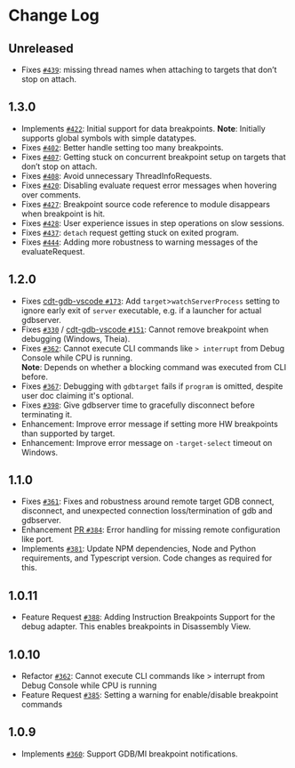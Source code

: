 # Change Log

## Unreleased

- Fixes [`#439`](https://github.com/eclipse-cdt-cloud/cdt-gdb-adapter/pull/439): missing thread names when attaching to targets that don’t stop on attach.

## 1.3.0

- Implements [`#422`](https://github.com/eclipse-cdt-cloud/cdt-gdb-adapter/issues/422): Initial support for data breakpoints.
  **Note**: Initially supports global symbols with simple datatypes.
- Fixes [`#402`](https://github.com/eclipse-cdt-cloud/cdt-gdb-adapter/issues/402): Better handle setting too many breakpoints.
- Fixes [`#407`](https://github.com/eclipse-cdt-cloud/cdt-gdb-adapter/pull/407): Getting stuck on concurrent breakpoint setup on targets that don’t stop on attach.
- Fixes [`#408`](https://github.com/eclipse-cdt-cloud/cdt-gdb-adapter/issues/408): Avoid unnecessary ThreadInfoRequests.
- Fixes [`#420`](https://github.com/eclipse-cdt-cloud/cdt-gdb-adapter/pull/420): Disabling evaluate request error messages when hovering over comments.
- Fixes [`#427`](https://github.com/eclipse-cdt-cloud/cdt-gdb-adapter/issues/427): Breakpoint source code reference to module disappears when breakpoint is hit.
- Fixes [`#428`](https://github.com/eclipse-cdt-cloud/cdt-gdb-adapter/issues/428): User experience issues in step operations on slow sessions.
- Fixes [`#437`](https://github.com/eclipse-cdt-cloud/cdt-gdb-adapter/pull/437): `detach` request getting stuck on exited program.
- Fixes [`#444`](https://github.com/eclipse-cdt-cloud/cdt-gdb-adapter/pull/444): Adding more robustness to warning messages of the evaluateRequest.

## 1.2.0

- Fixes [cdt-gdb-vscode `#173`](https://github.com/eclipse-cdt-cloud/cdt-gdb-vscode/issues/173): Add `target`>`watchServerProcess` setting to ignore early exit of `server` executable, e.g. if a launcher for actual gdbserver.
- Fixes [`#330`](https://github.com/eclipse-cdt-cloud/cdt-gdb-adapter/issues/330) / [cdt-gdb-vscode `#151`](https://github.com/eclipse-cdt-cloud/cdt-gdb-vscode/issues/151): Cannot remove breakpoint when debugging (Windows, Theia).
- Fixes [`#362`](https://github.com/eclipse-cdt-cloud/cdt-gdb-adapter/issues/362): Cannot execute CLI commands like `> interrupt` from Debug Console while CPU is running.  
  **Note**: Depends on whether a blocking command was executed from CLI before.
- Fixes [`#367`](https://github.com/eclipse-cdt-cloud/cdt-gdb-adapter/issues/367): Debugging with `gdbtarget` fails if `program` is omitted, despite user doc claiming it's optional.
- Fixes [`#398`](https://github.com/eclipse-cdt-cloud/cdt-gdb-adapter/issues/398): Give gdbserver time to gracefully disconnect before terminating it.
- Enhancement: Improve error message if setting more HW breakpoints than supported by target.
- Enhancement: Improve error message on `-target-select` timeout on Windows.

## 1.1.0

- Fixes [`#361`](https://github.com/eclipse-cdt-cloud/cdt-gdb-adapter/issues/361): Fixes and robustness around remote target GDB connect, disconnect, and unexpected connection loss/termination of gdb and gdbserver.
- Enhancement [PR `#384`](https://github.com/eclipse-cdt-cloud/cdt-gdb-adapter/pull/384): Error handling for missing remote configuration like port.
- Implements [`#381`](https://github.com/eclipse-cdt-cloud/cdt-gdb-adapter/issues/381): Update NPM dependencies, Node and Python requirements, and Typescript version. Code changes as required for this.

## 1.0.11

- Feature Request [`#388`](https://github.com/eclipse-cdt-cloud/cdt-gdb-adapter/pull/388): Adding Instruction Breakpoints Support for the debug adapter. This enables breakpoints in Disassembly View.

## 1.0.10

- Refactor [`#362`](https://github.com/eclipse-cdt-cloud/cdt-gdb-adapter/issues/362): Cannot execute CLI commands like > interrupt from Debug Console while CPU is running
- Feature Request [`#385`](https://github.com/eclipse-cdt-cloud/cdt-gdb-adapter/pull/385): Setting a warning for enable/disable breakpoint commands

## 1.0.9

- Implements [`#360`](https://github.com/eclipse-cdt-cloud/cdt-gdb-adapter/issues/360): Support GDB/MI breakpoint notifications.
